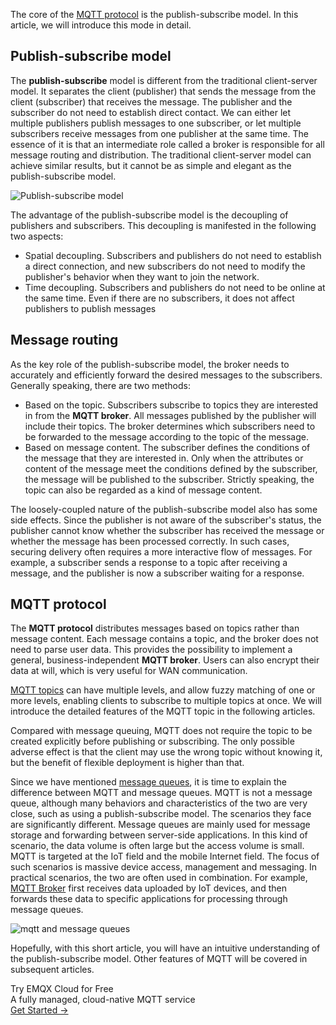 The core of the [MQTT protocol](https://www.emqx.com/en/mqtt) is the publish-subscribe model. In this article, we will introduce this mode in detail.

## Publish-subscribe model

The **publish-subscribe** model is different from the traditional client-server model. It separates the client (publisher) that sends the message from the client (subscriber) that receives the message. The publisher and the subscriber do not need to establish direct contact. We can either let multiple publishers publish messages to one subscriber, or let multiple subscribers receive messages from one publisher at the same time. The essence of it is that an intermediate role called a broker is responsible for all message routing and distribution. The traditional client-server model can achieve similar results, but it cannot be as simple and elegant as the publish-subscribe model.

![Publish-subscribe model](https://static.emqx.net/images/e2954fd3e5922161e347fa5189faac3c.jpg)

The advantage of the publish-subscribe model is the decoupling of publishers and subscribers. This decoupling is manifested in the following two aspects:

- Spatial decoupling. Subscribers and publishers do not need to establish a direct connection, and new subscribers do not need to modify the publisher's behavior when they want to join the network.
- Time decoupling. Subscribers and publishers do not need to be online at the same time. Even if there are no subscribers, it does not affect publishers to publish messages

## Message routing

As the key role of the publish-subscribe model, the broker needs to accurately and efficiently forward the desired messages to the subscribers. Generally speaking, there are two methods:

- Based on the topic. Subscribers subscribe to topics they are interested in from the **MQTT broker**. All messages published by the publisher will include their topics. The broker determines which subscribers need to be forwarded to the message according to the topic of the message.
- Based on message content. The subscriber defines the conditions of the message that they are interested in. Only when the attributes or content of the message meet the conditions defined by the subscriber, the message will be published to the subscriber. Strictly speaking, the topic can also be regarded as a kind of message content.

The loosely-coupled nature of the publish-subscribe model also has some side effects. Since the publisher is not aware of the subscriber's status, the publisher cannot know whether the subscriber has received the message or whether the message has been processed correctly. In such cases, securing delivery often requires a more interactive flow of messages. For example, a subscriber sends a response to a topic after receiving a message, and the publisher is now a subscriber waiting for a response.

## MQTT protocol

The **MQTT protocol** distributes messages based on topics rather than message content. Each message contains a topic, and the broker does not need to parse user data. This provides the possibility to implement a general, business-independent **MQTT broker**. Users can also encrypt their data at will, which is very useful for WAN communication.

[MQTT topics](https://www.emqx.com/en/blog/advanced-features-of-mqtt-topics) can have multiple levels, and allow fuzzy matching of one or more levels, enabling clients to subscribe to multiple topics at once. We will introduce the detailed features of the MQTT topic in the following articles.

Compared with message queuing, MQTT does not require the topic to be created explicitly before publishing or subscribing. The only possible adverse effect is that the client may use the wrong topic without knowing it, but the benefit of flexible deployment is higher than that.

Since we have mentioned [message queues](https://www.emqx.com/en/blog/mqtt5-feature-inflight-window-message-queue), it is time to explain the difference between MQTT and message queues. MQTT is not a message queue, although many behaviors and characteristics of the two are very close, such as using a publish-subscribe model. The scenarios they face are significantly different. Message queues are mainly used for message storage and forwarding between server-side applications. In this kind of scenario, the data volume is often large but the access volume is small. MQTT is targeted at the IoT field and the mobile Internet field. The focus of such scenarios is massive device access, management and messaging. In practical scenarios, the two are often used in combination. For example, [MQTT Broker](https://www.emqx.com/en/products/emqx) first receives data uploaded by IoT devices, and then forwards these data to specific applications for processing through message queues.

![mqtt and message queues](https://static.emqx.net/images/876881a17dd8f0b6b82104f301e9a6d1.jpg)

Hopefully, with this short article, you will have an intuitive understanding of the publish-subscribe model. Other features of MQTT will be covered in subsequent articles.


<section class="promotion">
    <div>
        Try EMQX Cloud for Free
        <div class="is-size-14 is-text-normal has-text-weight-normal">A fully managed, cloud-native MQTT service</div>
    </div>
    <a href="https://www.emqx.com/en/signup?continue=https://cloud-intl.emqx.com/console/deployments/0?oper=new" class="button is-gradient px-5">Get Started →</a>
</section>
